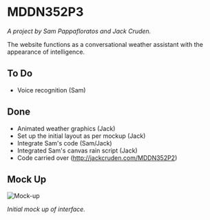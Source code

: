 # MDDN352P3

_A project by Sam Pappafloratos and Jack Cruden._

The website functions as a conversational weather assistant with the appearance of intelligence.

## To Do
- Voice recognition (Sam)

## Done
- Animated weather graphics (Jack)
- Set up the initial layout as per mockup (Jack)
- Integrate Sam's code (Sam/Jack)
- Integrated Sam's canvas rain script (Jack)
- Code carried over (http://jackcruden.com/MDDN352P2)


## Mock Up
![Mock-up](https://i.imgur.com/OAw6yG9.png)

_Initial mock up of interface._